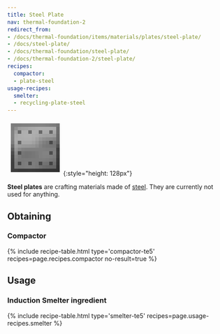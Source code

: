 ```yaml
---
title: Steel Plate
nav: thermal-foundation-2
redirect_from:
- /docs/thermal-foundation/items/materials/plates/steel-plate/
- /docs/steel-plate/
- /docs/thermal-foundation/steel-plate/
- /docs/thermal-foundation-2/steel-plate/
recipes:
  compactor:
  - plate-steel
usage-recipes:
  smelter:
  - recycling-plate-steel
---
```


![Steel plate](/assets/images/thermal-foundation-2/plate-steel.png){:style="height: 128px"}


**Steel plates** are crafting materials made of [steel](/docs/1.12/thermal-foundation-2/steel-ingot/).
They are currently not used for anything.


Obtaining
---------

### Compactor
{% include recipe-table.html type='compactor-te5' recipes=page.recipes.compactor no-result=true %}


Usage
-----

### Induction Smelter ingredient
{% include recipe-table.html type='smelter-te5' recipes=page.usage-recipes.smelter %}
